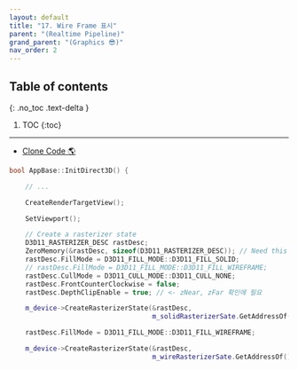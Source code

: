 ```yaml
---
layout: default
title: "17. Wire Frame 표시"
parent: "(Realtime Pipeline)"
grand_parent: "(Graphics 😎)"
nav_order: 2
---
```


## Table of contents
{: .no_toc .text-delta }

1. TOC
{:toc}

---

* [Clone Code 🌎](https://github.com/Arthur880708/Directx11_2_Rasterization/tree/main/8_wireframe)

```cpp
bool AppBase::InitDirect3D() {

    // ...

    CreateRenderTargetView();

    SetViewport();

    // Create a rasterizer state
    D3D11_RASTERIZER_DESC rastDesc;
    ZeroMemory(&rastDesc, sizeof(D3D11_RASTERIZER_DESC)); // Need this
    rastDesc.FillMode = D3D11_FILL_MODE::D3D11_FILL_SOLID;
    // rastDesc.FillMode = D3D11_FILL_MODE::D3D11_FILL_WIREFRAME;
    rastDesc.CullMode = D3D11_CULL_MODE::D3D11_CULL_NONE;
    rastDesc.FrontCounterClockwise = false;
    rastDesc.DepthClipEnable = true; // <- zNear, zFar 확인에 필요

    m_device->CreateRasterizerState(&rastDesc,
                                    m_solidRasterizerSate.GetAddressOf());

    rastDesc.FillMode = D3D11_FILL_MODE::D3D11_FILL_WIREFRAME;

    m_device->CreateRasterizerState(&rastDesc,
                                    m_wireRasterizerSate.GetAddressOf());
```